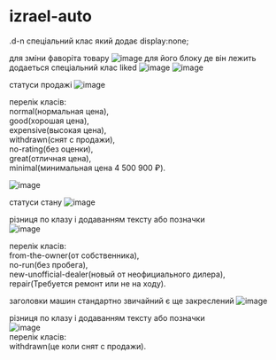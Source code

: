 # izrael-auto
.d-n спеціальний клас який додає display:none;

для зміни фаворіта товару ![image](https://user-images.githubusercontent.com/68863569/219976053-1f8ecfad-f1d2-4f1c-a4ab-cdc29b7356ca.png)
для його блоку де він лежить додаеться спеціальний клас liked ![image](https://user-images.githubusercontent.com/68863569/219975324-a8a774fd-05f9-486d-95bf-1b5265926556.png)
![image](https://user-images.githubusercontent.com/68863569/219975330-3f513102-1443-4938-9997-4d9e985ea894.png)



статуси продажі ![image](https://user-images.githubusercontent.com/68863569/219975387-7d24ab25-be41-46f1-a618-b0a0a55530bb.png) <br>

перелік класів:  <br> 
normal(нормальная цена), <br>
good(хорошая цена), <br>
expensive(высокая цена), <br>
withdrawn(снят с продажи), <br>
no-rating(без оценки), <br>
great(отличная цена), <br>
minimal(минимальная цена 4 500 900 ₽). <br>

![image](https://user-images.githubusercontent.com/68863569/219975511-ba0fce63-4d5f-434d-b7bb-21a90e14ecca.png) <br>

статуси стану ![image](https://user-images.githubusercontent.com/68863569/219975550-089eab2a-04ed-47e8-9e74-dc832877b37c.png) <br>

різниця по клазу і додаванням тексту або позначки  <br>
![image](https://user-images.githubusercontent.com/68863569/219975596-9662ccc6-0626-41f4-b9ec-16d394dcda37.png) <br>

перелік класів:  <br>
from-the-owner(от собственника), <br>
no-run(без пробега), <br>
new-unofficial-dealer(новый от неофициального дилера), <br>
repair(Требуется ремонт или не на ходу).


заголовки машин стандартно звичайний є ще закреслений
![image](https://user-images.githubusercontent.com/68863569/219977936-8915dcf6-d560-4b1c-836e-63a51700eae6.png) <br>

різниця по клазу і додаванням тексту або позначки <br>
![image](https://user-images.githubusercontent.com/68863569/219978121-027f3e34-7d8f-48bb-9adc-f6746d1b6e3b.png)
<br>
перелік класів: <br>
withdrawn(це коли снят с продажи). <br>
